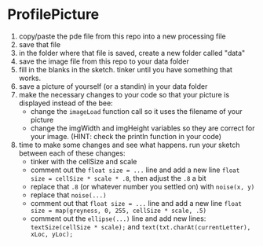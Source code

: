 # ProfilePicture
1. copy/paste the pde file from this repo into a new processing file
1. save that file
1. in the folder where that file is saved, create a new folder called "data"
1. save the image file from this repo to your data folder
1. fill in the blanks in the sketch. tinker until you have something that works.
1. save a picture of yourself (or a standin) in your data folder
1. make the necessary changes to your code so that your picture is displayed instead of the bee:
   - change the `imageLoad` function call so it uses the filename of your picture
   - change the imgWidth and imgHeight variables so they are correct for your image. (HINT: check the println function in your code)
1. time to make some changes and see what happens. run your sketch between each of these changes:
   - tinker with the cellSize and scale
   - comment out the `float size = ...` line and add a new line `float size = cellSize * scale * .8`, then adjust the `.8` a bit
   - replace that `.8` (or whatever number you settled on) with `noise(x, y)`
   - replace that `noise(...)`
   - comment out that `float size = ...` line and add a new line `float size = map(greyness, 0, 255, cellSize * scale, .5)`
   - comment out the `ellipse(...)` line and add new lines: `textSize(cellSize * scale);` and `text(txt.charAt(currentLetter), xLoc, yLoc);`
